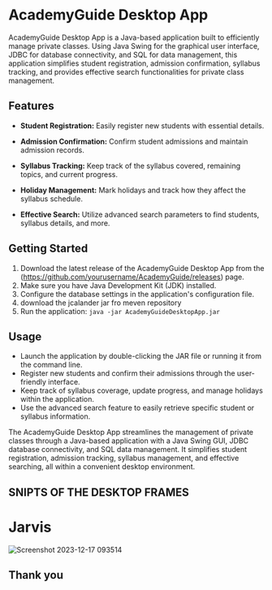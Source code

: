 # AcademyGuide Desktop App

AcademyGuide Desktop App is a Java-based application built to efficiently manage private classes. Using Java Swing for the graphical user interface, JDBC for database connectivity, and SQL for data management, this application simplifies student registration, admission confirmation, syllabus tracking, and provides effective search functionalities for private class management.

## Features

- **Student Registration:** Easily register new students with essential details.

- **Admission Confirmation:** Confirm student admissions and maintain admission records.

- **Syllabus Tracking:** Keep track of the syllabus covered, remaining topics, and current progress.

- **Holiday Management:** Mark holidays and track how they affect the syllabus schedule.

- **Effective Search:** Utilize advanced search parameters to find students, syllabus details, and more.

## Getting Started

1. Download the latest release of the AcademyGuide Desktop App from the (https://github.com/yourusername/AcademyGuide/releases) page.
2. Make sure you have Java Development Kit (JDK) installed.
3. Configure the database settings in the application's configuration file.
4. download the jcalander jar fro meven repository 
5. Run the application: `java -jar AcademyGuideDesktopApp.jar`

## Usage

- Launch the application by double-clicking the JAR file or running it from the command line.
- Register new students and confirm their admissions through the user-friendly interface.
- Keep track of syllabus coverage, update progress, and manage holidays within the application.
- Use the advanced search feature to easily retrieve specific student or syllabus information.


The AcademyGuide Desktop App streamlines the management of private classes through a Java-based application with a Java Swing GUI, JDBC database connectivity, and SQL data management. It simplifies student registration, admission tracking, syllabus management, and effective searching, all within a convenient desktop environment.


## SNIPTS OF THE DESKTOP FRAMES 

# Jarvis


   ![Screenshot 2023-12-17 093514](https://github.com/aditya172003/private_Classes_management_system/assets/108934815/715e4309-8c28-4ace-9617-c1195690b0b6)





## Thank you 
